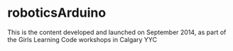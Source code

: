 # roboticsArduino
This is the content developed and launched on September 2014, as part of the Girls Learning Code workshops in Calgary YYC
